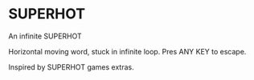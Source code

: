 # SUPERHOT
An infinite SUPERHOT

Horizontal moving word, stuck in infinite loop. 
Pres ANY KEY to escape.

Inspired by SUPERHOT games extras.
